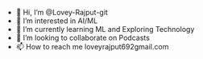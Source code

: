 - 👋 Hi, I’m @Lovey-Rajput-git
- 👀 I’m interested in AI/ML
- 🌱 I’m currently learning ML and Exploring Technology 
- 💞️ I’m looking to collaborate on Podcasts
- 📫 How to reach me loveyrajput692gmail.com

<!---
Lovey-Rajput-git/Lovey-Rajput-git is a ✨ special ✨ repository because its `README.md` (this file) appears on your GitHub profile.
You can click the Preview link to take a look at your changes.
--->
